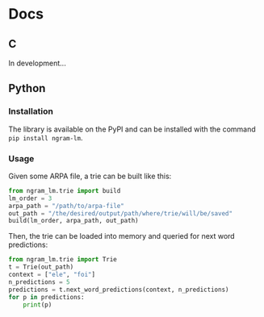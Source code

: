 # Docs

## C
In development...

## Python

### Installation
The library is available on the PyPI and can be installed with the command `pip install ngram-lm`.

### Usage
Given some ARPA file, a trie can be built like this:
```python
from ngram_lm.trie import build
lm_order = 3
arpa_path = "/path/to/arpa-file"
out_path = "/the/desired/output/path/where/trie/will/be/saved"
build(lm_order, arpa_path, out_path)
```

Then, the trie can be loaded into memory and queried for next word predictions:
```python
from ngram_lm.trie import Trie
t = Trie(out_path)
context = ["ele", "foi"]
n_predictions = 5
predictions = t.next_word_predictions(context, n_predictions)
for p in predictions:
    print(p)
```
